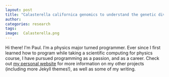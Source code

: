 ```yaml
---
layout: post
title: "Calasterella californica genomics to understand the genetic diversity and population structure of liverworts"
author: 
categories: research
tags: 
image:  Calasterella.png
---
```




Hi there! I'm Paul. I’m a physics major turned programmer. Ever since I first learned how to program while taking a scientific computing for physics course, I have pursued programming as a passion, and as a career. Check out [my personal website](https://www.lenpaul.com/) for more information on my other projects (including more Jekyll themes!), as well as some of my writing.
